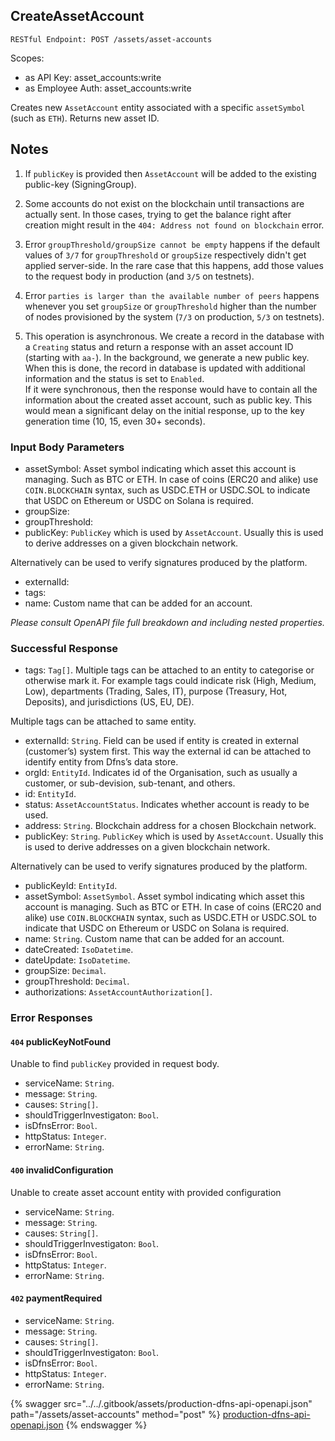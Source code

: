 
## CreateAssetAccount
`RESTful Endpoint: POST /assets/asset-accounts`

Scopes:
 * as API Key: asset_accounts:write
 * as Employee Auth: asset_accounts:write

Creates new `AssetAccount` entity associated with a specific `assetSymbol` (such as `ETH`). Returns new asset ID.

## Notes

1.  If `publicKey` is provided then `AssetAccount` will be added to the existing public-key (SigningGroup).    
    
2.  Some accounts do not exist on the blockchain until transactions are actually sent. In those cases, trying to get the balance right after creation might result in the `404: Address not found on blockchain` error.

3.  Error `groupThreshold/groupSize cannot be empty` happens if the default values of `3/7` for `groupThreshold` or `groupSize` respectively didn't get applied server-side. In the rare case that this happens, add those values to the request body in production (and `3/5` on testnets).  
    
4.  Error `parties is larger than the available number of peers` happens whenever you set `groupSize` or `groupThreshold` higher than the number of nodes provisioned by the system (`7/3` on production, `5/3` on testnets).        
    
5.  This operation is asynchronous. We create a record in the database with a `Creating` status and return a response with an asset account ID (starting with `aa-`). In the background, we generate a new public key. When this is done, the record in database is updated with additional information and the status is set to `Enabled`.  
    If it were synchronous, then the response would have to contain all the information about the created asset account, such as public key. This would mean a significant delay on the initial response, up to the key generation time (10, 15, even 30+ seconds).

<!--  -->


### Input Body Parameters
* assetSymbol: Asset symbol indicating which asset this account is managing. Such as BTC or ETH. In case of coins (ERC20 and alike) use `COIN.BLOCKCHAIN` syntax, such as USDC.ETH or USDC.SOL to indicate that USDC on Ethereum or USDC on Solana is required.
* groupSize: 
* groupThreshold: 
* publicKey: `PublicKey` which is used by `AssetAccount`. Usually this is used to derive addresses on a given blockchain network.

Alternatively can be used to verify signatures produced by the platform.
* externalId: 
* tags: 
* name: Custom name that can be added for an account.

_Please consult OpenAPI file full breakdown and including nested properties._

### Successful Response
* tags: `Tag[]`. Multiple tags can be attached to an entity to categorise or otherwise mark it. For example tags could indicate risk (High, Medium, Low), departments (Trading, Sales, IT), purpose (Treasury, Hot, Deposits), and jurisdictions (US, EU, DE).

Multiple tags can be attached to same entity.
* externalId: `String`. Field can be used if entity is created in external (customer’s) system first. This way the external id can be attached to identify entity from Dfns’s data store.
* orgId: `EntityId`. Indicates id of the Organisation, such as usually a customer, or sub-devision, sub-tenant, and others.
* id: `EntityId`. 
* status: `AssetAccountStatus`. Indicates whether account is ready to be used.
* address: `String`. Blockchain address for a chosen Blockchain network.
* publicKey: `String`. `PublicKey` which is used by `AssetAccount`. Usually this is used to derive addresses on a given blockchain network.

Alternatively can be used to verify signatures produced by the platform.
* publicKeyId: `EntityId`. 
* assetSymbol: `AssetSymbol`. Asset symbol indicating which asset this account is managing. Such as BTC or ETH. In case of coins (ERC20 and alike) use `COIN.BLOCKCHAIN` syntax, such as USDC.ETH or USDC.SOL to indicate that USDC on Ethereum or USDC on Solana is required.
* name: `String`. Custom name that can be added for an account.
* dateCreated: `IsoDatetime`. 
* dateUpdate: `IsoDatetime`. 
* groupSize: `Decimal`. 
* groupThreshold: `Decimal`. 
* authorizations: `AssetAccountAuthorization[]`. 

### Error Responses
#### `404` **publicKeyNotFound** 
Unable to find `publicKey` provided in request body.
* serviceName: `String`. 
* message: `String`. 
* causes: `String[]`. 
* shouldTriggerInvestigaton: `Bool`. 
* isDfnsError: `Bool`. 
* httpStatus: `Integer`. 
* errorName: `String`. 

#### `400` **invalidConfiguration** 
Unable to create asset account entity with provided configuration
* serviceName: `String`. 
* message: `String`. 
* causes: `String[]`. 
* shouldTriggerInvestigaton: `Bool`. 
* isDfnsError: `Bool`. 
* httpStatus: `Integer`. 
* errorName: `String`. 

#### `402` **paymentRequired** 

* serviceName: `String`. 
* message: `String`. 
* causes: `String[]`. 
* shouldTriggerInvestigaton: `Bool`. 
* isDfnsError: `Bool`. 
* httpStatus: `Integer`. 
* errorName: `String`. 

{% swagger src="../../.gitbook/assets/production-dfns-api-openapi.json" path="/assets/asset-accounts" method="post" %}
[production-dfns-api-openapi.json](../../.gitbook/assets/production-dfns-api-openapi.json)
{% endswagger %}
